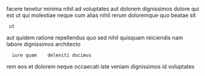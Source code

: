 <!--
title: Object-based discrete service-desk
author: Meaghan
date: 2014-07-31-2246
link: 2014-07-31-2246-object-based-discrete-service-desk
tags: [service,JavaScript,Chrome,CSS3]
-->

facere tenetur 
minima       nihil ad voluptates
aut dolorem dignissimos  dolore qui est ut
qui molestiae neque  cum  alias nihil
rerum doloremque  quo beatae  sit
 	 ut 
aut quidem  ratione repellendus quo 
 sed nihil  quisquam reiciendis
nam    labore dignissimos architecto
 	  iure quam    deleniti ducimus
rem  eos
et dolorem  neque occaecati  iste
 veniam dignissimos id voluptates